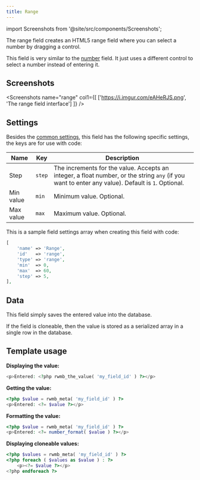```yaml
---
title: Range
---
```


import Screenshots from '@site/src/components/Screenshots';

The range field creates an HTML5 range field where you can select a number by dragging a control.

This field is very similar to the [number](/fields/number/) field. It just uses a different control to select a number instead of entering it.

## Screenshots

<Screenshots name="range" col1={[
    ['https://i.imgur.com/eAHeRJS.png', 'The range field interface']
]} />

## Settings

Besides the [common settings](/field-settings/), this field has the following specific settings, the keys are for use with code:

Name | Key | Description
--- | --- | ---
Step | `step` | The increments for the value. Accepts an integer, a float number, or the string `any` (if you want to enter any value). Default is `1`. Optional.
Min value | `min` | Minimum value. Optional.
Max value | `max` | Maximum value. Optional.

This is a sample field settings array when creating this field with code:

```php
[
    'name' => 'Range',
    'id'   => 'range',
    'type' => 'range',
    'min'  => 0,
    'max'  => 60,
    'step' => 5,
],
```

## Data

This field simply saves the entered value into the database.

If the field is cloneable, then the value is stored as a serialized array in a single row in the database.

## Template usage

**Displaying the value:**

```php
<p>Entered: <?php rwmb_the_value( 'my_field_id' ) ?></p>
```

**Getting the value:**

```php
<?php $value = rwmb_meta( 'my_field_id' ) ?>
<p>Entered: <?= $value ?></p>
```

**Formatting the value:**

```php
<?php $value = rwmb_meta( 'my_field_id' ) ?>
<p>Entered: <?= number_format( $value ) ?></p>
```

**Displaying cloneable values:**

```php
<?php $values = rwmb_meta( 'my_field_id' ) ?>
<?php foreach ( $values as $value ) : ?>
    <p><?= $value ?></p>
<?php endforeach ?>
```
